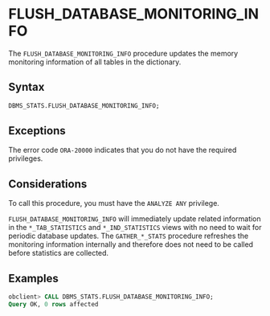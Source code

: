 # FLUSH_DATABASE_MONITORING_INFO

The `FLUSH_DATABASE_MONITORING_INFO` procedure updates the memory monitoring information of all tables in the dictionary.

## Syntax

```sql
DBMS_STATS.FLUSH_DATABASE_MONITORING_INFO;
```

## Exceptions

The error code `ORA-20000` indicates that you do not have the required privileges.

## Considerations

To call this procedure, you must have the `ANALYZE ANY` privilege.

`FLUSH_DATABASE_MONITORING_INFO` will immediately update related information in the `*_TAB_STATISTICS` and `*_IND_STATISTICS` views with no need to wait for periodic database updates. The `GATHER_*_STATS` procedure refreshes the monitoring information internally and therefore does not need to be called before statistics are collected.

## Examples

```sql
obclient> CALL DBMS_STATS.FLUSH_DATABASE_MONITORING_INFO;
Query OK, 0 rows affected
```
